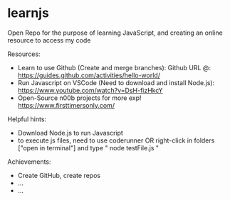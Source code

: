 # learnjs
Open Repo for the purpose of learning JavaScript, and creating an online resource to access my code


Resources:
* Learn to use Github (Create and merge branches): Github URL @: https://guides.github.com/activities/hello-world/
* Run Javascript on VSCode (Need to download and install Node.js): https://www.youtube.com/watch?v=DsH-fizHkcY
* Open-Source n00b projects for more exp! https://www.firsttimersonly.com/


Helpful hints:
* Download Node.js to run Javascript
* to execute js files, need to use coderunner OR right-click in folders ["open in terminal"] and type " node testFile.js "


Achievements:
* Create GitHub, create repos
*  ...
* ...
